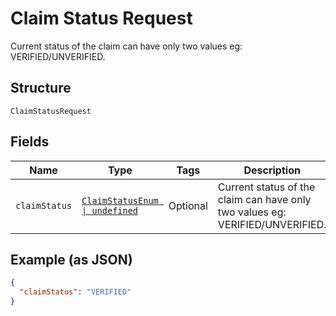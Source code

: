 
# Claim Status Request

Current status of the claim can have only two values eg: VERIFIED/UNVERIFIED.

## Structure

`ClaimStatusRequest`

## Fields

| Name | Type | Tags | Description |
|  --- | --- | --- | --- |
| `claimStatus` | [`ClaimStatusEnum \| undefined`](../../doc/models/claim-status-enum.md) | Optional | Current status of the claim can have only two values eg: VERIFIED/UNVERIFIED. |

## Example (as JSON)

```json
{
  "claimStatus": "VERIFIED"
}
```

